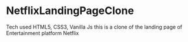 # NetflixLandingPageClone
Tech used HTML5, CSS3, Vanilla Js
this is a clone of the landing page of  Entertainment platform Netflix 
 
